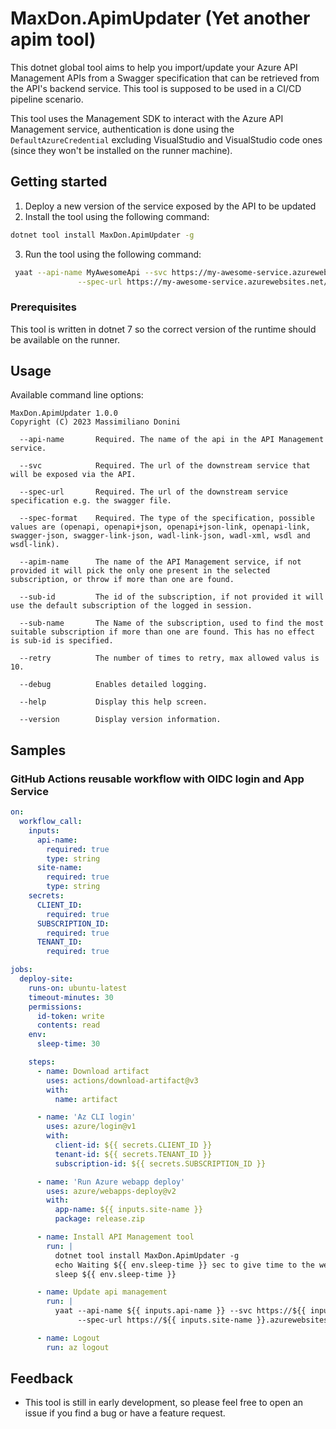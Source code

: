 # MaxDon.ApimUpdater (Yet another apim tool)

This dotnet global tool aims to help you import/update your Azure API Management APIs from a Swagger specification that can be retrieved from the API's backend service. This tool is supposed to be used in a CI/CD pipeline scenario.

This tool uses the Management SDK to interact with the Azure API Management service, authentication is done using the `DefaultAzureCredential` excluding VisualStudio and VisualStudio code ones (since they won't be installed on the runner machine).

## Getting started

1. Deploy a new version of the service exposed by the API to be updated
2. Install the tool using the following command:

```bash
dotnet tool install MaxDon.ApimUpdater -g
```
3. Run the tool using the following command:

```bash
 yaat --api-name MyAwesomeApi --svc https://my-awesome-service.azurewebsites.net \
               --spec-url https://my-awesome-service.azurewebsites.net/swagger/v1/swagger.json --spec-format openapi-link
```

### Prerequisites

This tool is written in dotnet 7 so the correct version of the runtime should be available on the runner.

## Usage

Available command line options:

```
MaxDon.ApimUpdater 1.0.0
Copyright (C) 2023 Massimiliano Donini

  --api-name       Required. The name of the api in the API Management service.

  --svc            Required. The url of the downstream service that will be exposed via the API.

  --spec-url       Required. The url of the downstream service specification e.g. the swagger file.

  --spec-format    Required. The type of the specification, possible values are (openapi, openapi+json, openapi+json-link, openapi-link, swagger-json, swagger-link-json, wadl-link-json, wadl-xml, wsdl and wsdl-link).

  --apim-name      The name of the API Management service, if not provided it will pick the only one present in the selected subscription, or throw if more than one are found.

  --sub-id         The id of the subscription, if not provided it will use the default subscription of the logged in session.

  --sub-name       The Name of the subscription, used to find the most suitable subscription if more than one are found. This has no effect is sub-id is specified.

  --retry          The number of times to retry, max allowed valus is 10.

  --debug          Enables detailed logging.

  --help           Display this help screen.

  --version        Display version information.

```

## Samples

### GitHub Actions reusable workflow with OIDC login and App Service

```yaml
on:
  workflow_call:
    inputs:
      api-name:
        required: true
        type: string    
      site-name:
        required: true
        type: string
    secrets:
      CLIENT_ID:
        required: true
      SUBSCRIPTION_ID:
        required: true
      TENANT_ID:
        required: true

jobs:
  deploy-site:
    runs-on: ubuntu-latest
    timeout-minutes: 30
    permissions:
      id-token: write
      contents: read
    env:
      sleep-time: 30

    steps:
      - name: Download artifact
        uses: actions/download-artifact@v3
        with:
          name: artifact

      - name: 'Az CLI login'
        uses: azure/login@v1
        with:
          client-id: ${{ secrets.CLIENT_ID }}
          tenant-id: ${{ secrets.TENANT_ID }}
          subscription-id: ${{ secrets.SUBSCRIPTION_ID }}

      - name: 'Run Azure webapp deploy'
        uses: azure/webapps-deploy@v2
        with:
          app-name: ${{ inputs.site-name }}
          package: release.zip

      - name: Install API Management tool
        run: |
          dotnet tool install MaxDon.ApimUpdater -g
          echo Waiting ${{ env.sleep-time }} sec to give time to the web app to re-start
          sleep ${{ env.sleep-time }}

      - name: Update api management
        run: |
          yaat --api-name ${{ inputs.api-name }} --svc https://${{ inputs.site-name }}.azurewebsites.net \
               --spec-url https://${{ inputs.site-name }}.azurewebsites.net/swagger/v1/swagger.json --spec-format openapi-link

      - name: Logout
        run: az logout
```

## Feedback

- This tool is still in early development, so please feel free to open an issue if you find a bug or have a feature request.